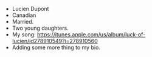 
* Lucien Dupont
* Canadian
* Married. 
* Two young daughters.
* My song: https://itunes.apple.com/us/album/luck-of-lucien/id278910549?i=278910560
* Adding some more thing to my bio. 